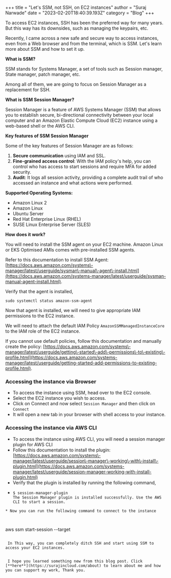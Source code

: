 +++
title = "Let's SSM, not SSH, on EC2 instances"
author = "Suraj Narwade"
date = "2023-02-20T18:40:39.193Z"
category = "Blog"
+++

To access EC2 instances, SSH has been the preferred way for many years. But this way has its downsides, such as managing the keypairs, etc.


Recently, I came across a new safe and secure way to access instances, even from a Web browser and from the terminal, which is SSM. Let's learn more about SSM and how to set it up.


**What is SSM?**


SSM stands for Systems Manager, a set of tools such as Session manager, State manager, patch manager, etc.


Among all of them, we are going to focus on Session Manager as a replacement for SSH.


**What is SSM Session Manager?**


Session Manager is a feature of AWS Systems Manager (SSM) that allows you to establish secure, bi\-directional connectivity between your local computer and an Amazon Elastic Compute Cloud (EC2\) instance using a web\-based shell or the AWS CLI.


**Key features of SSM Session Manager**


Some of the key features of Session Manager are as follows:


1. **Secure communication** using IAM and SSL.
2. **Fine\-grained access control**: With the IAM policy's help, you can control who has access to start sessions and require MFA for added security.
3. **Audit**: It logs all session activity, providing a complete audit trail of who accessed an instance and what actions were performed.


**Supported Operating Systems:**


* Amazon Linux 2
* Amazon Linux
* Ubuntu Server
* Red Hat Enterprise Linux (RHEL)
* SUSE Linux Enterprise Server (SLES)


**How does it work?**


You will need to install the SSM agent on your EC2 machine. Amazon Linux or EKS Optimised AMIs comes with pre\-installed SSM agents.


Refer to this documentation to install SSM Agent: [https://docs.aws.amazon.com/systems\-manager/latest/userguide/sysman\-manual\-agent\-install.html](https://docs.aws.amazon.com/systems-manager/latest/userguide/sysman-manual-agent-install.html).


Verify that the agent is installed,



```
sudo systemctl status amazon-ssm-agent

```

Now that agent is installed, we will need to give appropriate IAM permissions to the EC2 instance.


We will need to attach the default IAM Policy `AmazonSSMManagedInstanceCore` to the IAM role of the EC2 instance.


If you cannot use default policies, follow this documentation and manually create the policy: [https://docs.aws.amazon.com/systems\-manager/latest/userguide/getting\-started\-add\-permissions\-to\-existing\-profile.html](https://docs.aws.amazon.com/systems-manager/latest/userguide/getting-started-add-permissions-to-existing-profile.html).


### **Accessing the instance via Browser**


* To access the instance using SSM, head over to the EC2 console.
* Select the EC2 instance you wish to access.
* Click on Connect and now select `Session Manager` and then click on `Connect`
* It will open a new tab in your browser with shell access to your instance.


### **Accessing the instance via AWS CLI**


* To access the instance using AWS CLI, you will need a session manager plugin for AWS CLI
* Follow this documentation to install the plugin: [https://docs.aws.amazon.com/systems\-manager/latest/userguide/session\-manager\-working\-with\-install\-plugin.html](https://docs.aws.amazon.com/systems-manager/latest/userguide/session-manager-working-with-install-plugin.html)
* Verify that the plugin is installed by running the following command,
* ```
  $ session-manager-plugin
  The Session Manager plugin is installed successfully. Use the AWS CLI to start a session.

```
* Now you can run the following command to connect to the instance



```
  aws ssm start-session --target <instance-id>

```

 In This way, you can completely ditch SSH and start using SSM to access your EC2 instances.


 I hope you learned something new from this blog post. Click [**here**](https://surajincloud.com/about) to learn about me and how you can support my work, Thank you.


